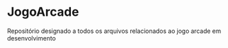 # JogoArcade
Repositório designado a todos os arquivos relacionados ao jogo arcade em desenvolvimento
